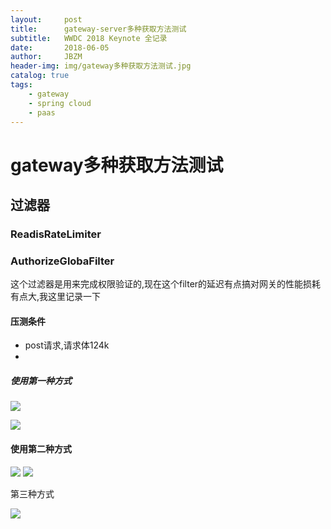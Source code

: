 ```yaml
---
layout:     post
title:      gateway-server多种获取方法测试
subtitle:   WWDC 2018 Keynote 全记录
date:       2018-06-05
author:     JBZM
header-img: img/gateway多种获取方法测试.jpg
catalog: true
tags:
    - gateway
	- spring cloud
	- paas
---
```


# gateway多种获取方法测试

## 过滤器

### ReadisRateLimiter

### AuthorizeGlobaFilter

这个过滤器是用来完成权限验证的,现在这个filter的延迟有点搞对网关的性能损耗有点大,我这里记录一下

#### 压测条件

- post请求,请求体124k
- 

##### 使用第一种方式

![](https://tva1.sinaimg.cn/large/006y8mN6ly1g6oms25isij313k0u04cr.jpg)

![](https://tva1.sinaimg.cn/large/006y8mN6ly1g6ondwdb2yj314j02lq37.jpg)
#### 使用第二种方式

![](https://tva1.sinaimg.cn/large/006y8mN6ly1g6omw8h9nlj31820s4495.jpg)
![](https://tva1.sinaimg.cn/large/006y8mN6ly1g6onf71253j314i02it8z.jpg)

第三种方式

![](https://tva1.sinaimg.cn/large/006y8mN6ly1g6oo0eoi08j314b01z0sz.jpg)
